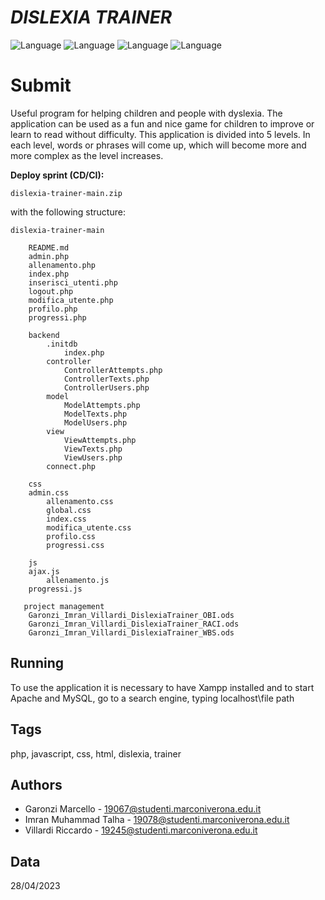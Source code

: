 ﻿# ___DISLEXIA TRAINER___

![Language](https://img.shields.io/badge/Language-php-green?style=flat)
![Language](https://img.shields.io/badge/Language-javascript-green?style=flat)
![Language](https://img.shields.io/badge/Language-html-green?style=flat)
![Language](https://img.shields.io/badge/Language-css-green?style=flat)

# **Submit**
Useful program for helping children and people with dyslexia. The application can be used as a fun and nice game for children to improve or learn to read without difficulty. This application is divided into 5 levels. In each level, words or phrases will come up, which will become more and more complex as the level increases.

**Deploy sprint (CD/CI):**

	dislexia-trainer-main.zip

with the following structure:

	dislexia-trainer-main
	
	    README.md
	    admin.php
	    allenamento.php
	    index.php
	    inserisci_utenti.php
	    logout.php
	    modifica_utente.php
	    profilo.php
	    progressi.php
	
        backend
            .initdb
                index.php
            controller
                ControllerAttempts.php
                ControllerTexts.php
                ControllerUsers.php
            model
                ModelAttempts.php
                ModelTexts.php
                ModelUsers.php
            view
                ViewAttempts.php
                ViewTexts.php
                ViewUsers.php
            connect.php
            
        css
	    admin.css
            allenamento.css
            global.css
            index.css
            modifica_utente.css
            profilo.css
            progressi.css
        
        js
	    ajax.js
            allenamento.js
	    progressi.js
       
       project management
        Garonzi_Imran_Villardi_DislexiaTrainer_OBI.ods
        Garonzi_Imran_Villardi_DislexiaTrainer_RACI.ods
        Garonzi_Imran_Villardi_DislexiaTrainer_WBS.ods

## Running

To use the application it is necessary to have Xampp installed and to start Apache and MySQL, go to a search engine, typing localhost\file path

## Tags

php, javascript, css, html, dislexia, trainer

## Authors

- Garonzi Marcello - 19067@studenti.marconiverona.edu.it
- Imran Muhammad Talha - 19078@studenti.marconiverona.edu.it
- Villardi Riccardo - 19245@studenti.marconiverona.edu.it

## Data

28/04/2023
